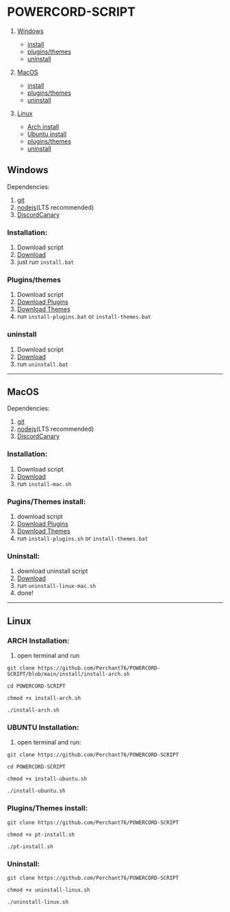 # POWERCORD-SCRIPT
1. [Windows](https://github.com/Perchant76/POWERCORD-SCRIPT#windows)
    - [install](https://github.com/Perchant76/POWERCORD-SCRIPT#installation)
    - [plugins/themes](https://github.com/Perchant76/POWERCORD-SCRIPT#pluginsthemes)
    - [uninstall](https://github.com/Perchant76/POWERCORD-SCRIPT#uninstall) 
2. [MacOS](https://github.com/Perchant76/POWERCORD-SCRIPT#macos)
    - [install](https://github.com/Perchant76/POWERCORD-SCRIPT#installation-1)
    - [plugins/themes](https://github.com/Perchant76/POWERCORD-SCRIPT#pluginsthemes-install)
    - [uninstall](https://github.com/Perchant76/POWERCORD-SCRIPT#uninstall-1)

3. [Linux]()
    - [Arch install](https://github.com/Perchant76/POWERCORD-SCRIPT#arch-installation)
    - [Ubuntu install](https://github.com/Perchant76/POWERCORD-SCRIPT#ubuntu-installation)
    - [plugins/themes](https://github.com/Perchant76/POWERCORD-SCRIPT#pluginsthemes-install)
    - [uninstall](https://github.com/Perchant76/POWERCORD-SCRIPT#uninstall-1)
## Windows
Dependencies:
1. [git](https://git-scm.com/downloads)
2. [nodejs](https://nodejs.org)(LTS recommended)
3. [DiscordCanary](https://discord.com/api/download/canary?platform=win)

### Installation:
1. Download script
2. [Download](https://github.com/Perchant76/POWERCORD-SCRIPT/releases/download/win/install-win.bat)
2. just run `install.bat`

### Plugins/themes
1. Download script
2. [Download Plugins](https://github.com/Perchant76/POWERCORD-SCRIPT/releases/download/win/install-plugins.bat)
3. [Download Themes](https://github.com/Perchant76/POWERCORD-SCRIPT/releases/download/win/install-themes.bat)
4. run `install-plugins.bat` or `install-themes.bat`
### uninstall
1. Download script
2. [Download](https://github.com/Perchant76/POWERCORD-SCRIPT/releases/download/win/uninstall-win.bat)
3. run `uninstall.bat`
---

## MacOS
Dependencies:
1. [git](https://git-scm.com/downloads)
2. [nodejs](https://nodejs.org)(LTS recommended)
3. [DiscordCanary](https://discord.com/api/download/canary?platform=osx)

### Installation: 
1. Download script
2. [Download](https://github.com/Perchant76/POWERCORD-SCRIPT/releases/download/mac/install-mac.sh)
3. run `install-mac.sh`
### Pugins/Themes install:
1. download script
2. [Download Plugins](https://github.com/Perchant76/POWERCORD-SCRIPT/releases/download/mac/install-plugins.sh)
3. [Download Themes](https://github.com/Perchant76/POWERCORD-SCRIPT/releases/download/mac/install-themes.sh)
4. run `install-plugins.sh` or `install-themes.bat`
### Uninstall: 
1. download uninstall script
2. [Download](https://github.com/Perchant76/POWERCORD-SCRIPT/releases/download/mac/uninstall-linux-mac.sh)
3. run `uninstall-linux-mac.sh`
4. done!

---

## Linux
### ARCH Installation:
1. open terminal and run

`git clone https://github.com/Perchant76/POWERCORD-SCRIPT/blob/main/install/install-arch.sh`

`cd POWERCORD-SCRIPT`

`chmod +x install-arch.sh`

`./install-arch.sh`
### UBUNTU Installation:
1. open terminal and run:

`git clone https://github.com/Perchant76/POWERCORD-SCRIPT`

`cd POWERCORD-SCRIPT`

`chmod +x install-ubuntu.sh`

`./install-ubuntu.sh`
### Plugins/Themes install:

`git clone https://github.com/Perchant76/POWERCORD-SCRIPT`

`chmod +x pt-install.sh`

`./pt-install.sh`
### Uninstall: 

`git clone https://github.com/Perchant76/POWERCORD-SCRIPT`

`chmod +x uninstall-linux.sh`

`./uninstall-linux.sh`
